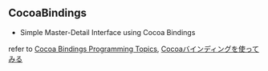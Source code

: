 ## CocoaBindings

- Simple Master-Detail Interface using Cocoa Bindings
  
refer to [Cocoa Bindings Programming Topics](https://developer.apple.com/library/archive/documentation/Cocoa/Conceptual/CocoaBindings/CocoaBindings.html#//apple_ref/doc/uid/10000167-BBCFBCAG), [Cocoaバインディングを使ってみる](http://web.dormousesf.com/prog/CBSample/page.html)